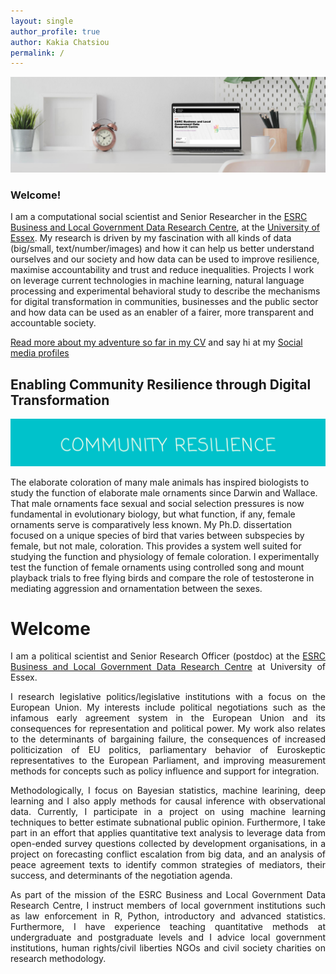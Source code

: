 ```yaml
---
layout: single
author_profile: true
author: Kakia Chatsiou
permalink: /
---
```


<img src="assets/images/LinkedIn Header - Clean Work Place .png" width="1000">

### Welcome! 

I am a computational social scientist and Senior Researcher in the [ESRC Business and Local Government Data Research Centre](https://www.essex.ac.uk/centres-and-institutes/business-and-local-government-data), at the [University of Essex](https://www.essex.ac.uk). My research is driven by my fascination with all kinds of data (big/small, text/number/images) and how it can help us better understand ourselves and our society and how data can be used to improve resilience, maximise accountability and trust and reduce inequalities. Projects I work on leverage current technologies in machine learning, natural language processing and experimental behavioral study to describe the mechanisms for digital transformation in communities, businesses and the public sector and how data can be used as an enabler of a fairer, more transparent and accountable society.  

[Read more about my adventure so far in my CV](https://kakiac.github.io/cv/) and say hi at my [Social media profiles](https://kakiac.github.io/social/)

## Enabling Community Resilience through Digital Transformation

<img src="assets/images/9.png" width="1000">

The elaborate coloration of many male animals has inspired biologists to study the function of elaborate male ornaments since Darwin and Wallace. That male ornaments face sexual and social selection pressures is now fundamental in evolutionary biology, but what function, if any, female ornaments serve is comparatively less known. My Ph.D. dissertation focused on a unique species of bird that varies between subspecies by female, but not male, coloration. This provides a system well suited for studying the function and physiology of female coloration. I experimentally test the function of female ornaments using controlled song and mount playback trials to free flying birds and compare the role of testosterone in mediating aggression and ornamentation between the sexes.  

<h1>Welcome</h1>
	<p style="text-align:justify">I am a political scientist and Senior Research Officer (postdoc) at the <a href="https://www.blgdataresearch.org/">ESRC Business and Local Government Data Research Centre</a> at University of Essex.</p>
	<p style="text-align:justify">I research legislative politics/legislative institutions with a focus on the European Union. My interests include political negotiations such as the infamous early agreement system in the European Union and its consequences for representation and political power. My work also relates to the determinants of bargaining failure, the consequences of increased politicization of EU politics, parliamentary behavior of Euroskeptic representatives to the European Parliament, and improving measurement methods for concepts such as policy influence and support for integration.
	<p style="text-align:justify">Methodologically, I focus on Bayesian statistics, machine learining, deep learning and I also apply methods for causal inference with observational data. Currently, I participate in a project on using machine learning techniques to better estimate subnational public opinion. Furthermore, I take part in an effort that applies quantitative text analysis to leverage data from open-ended survey questions collected by development organisations, in a project on forecasting conflict escalation from big data, and an analysis of peace agreement texts to identify common strategies of mediators, their success, and determinants of the negotiation agenda.</p>
	<p style="text-align:justify">As part of the mission of the ESRC Business and Local Government Data Research Centre, I instruct members of local government institutions such as law enforcement in R, Python, introductory and advanced statistics. Furthermore, I have experience teaching quantitative methods at undergraduate and postgraduate levels and I advice local government institutions, human rights/civil liberties NGOs and civil society charities on research methodology.</p>
</div
